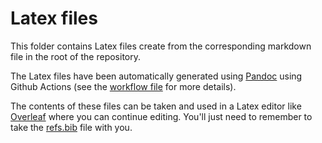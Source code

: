 # Latex files 

This folder contains Latex files create from the corresponding markdown file in the root of the repository.

The Latex files have been automatically generated using [Pandoc](https://pandoc.org/) using Github Actions (see the [workflow file](/.github/workflows/convert-from-markdown.yml) for more details).

The contents of these files can be taken and used in a Latex editor like [Overleaf](https://www.overleaf.com/) where you can continue editing. You'll just need to remember to take the [refs.bib](/pandoc/refs.bib) file with you.